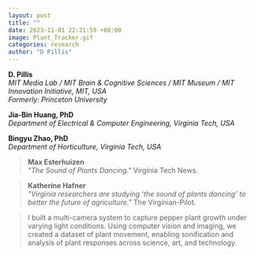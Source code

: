 ```yaml
---
layout: post
title: ""
date: 2023-11-01 22:21:59 +00:00
image: Plant_Tracker.gif
categories: research
author: "D Pillis"
---
```

**D. Pillis**  
*MIT Media Lab / MIT Brain & Cognitive Sciences / MIT Museum / MIT Innovation Initiative, MIT, USA*  
*Formerly: Princeton University*

**Jia-Bin Huang, PhD**  
*Department of Electrical & Computer Engineering, Virginia Tech, USA*

**Bingyu Zhao, PhD**  
*Department of Horticulture, Virginia Tech, USA*

> **Max Esterhuizen**  
> *"The Sound of Plants Dancing."* Virginia Tech News.  

> **Katherine Hafner**  
> *"Virginia researchers are studying ‘the sound of plants dancing’ to better the future of agriculture."* The Virginian-Pilot.

<blockquote>
  <p>
I built a multi-camera system to capture pepper plant growth under varying light conditions. Using computer vision and imaging, we created a dataset of plant movement, enabling sonification and analysis of plant responses across science, art, and technology.
  </p>
</blockquote>
